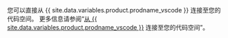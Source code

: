 您可以直接从 {{ site.data.variables.product.prodname_vscode }} 连接至您的代码空间。 更多信息请参阅“[从 {{ site.data.variables.product.prodname_vscode }}](/github/developing-online-with-codespaces/connecting-to-your-codespace-from-visual-studio-code) 连接至您的代码空间”。